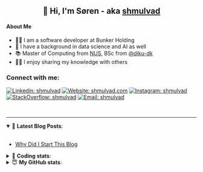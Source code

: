 <h2 align="center">
	👋 Hi, I'm Søren - aka <a href="https://shmulvad.com">shmulvad</a>
</h2>

#### About Me
- 👨‍💻 I am a software developer at Bunker Holding
- 🤖 I have a background in data science and AI as well
- 📚 Master of Computing from [NUS], BSc from [@diku-dk]
- 👨‍🏫 I enjoy sharing my knowledge with others

### Connect with me:

[![Linkedin: shmulvad](https://img.shields.io/badge/shmulvad-blue?style=flat&logo=Linkedin&logoColor=white)][linkedin]
[![Website: shmulvad.com](https://img.shields.io/badge/shmulvad.com-47CCCC?&style=flat&logo=Google-Chrome&logoColor=white)][website]
[![Instagram: shmulvad](https://img.shields.io/badge/-@shmulvad-purple?style=flat&logo=Instagram&logoColor=white)][instagram]
[![StackOverflow: shmulvad](https://img.shields.io/badge/shmulvad-FE7A16?style=flat&logo=stack-overflow&logoColor=white)][stackOverflow]
[![Email: shmulvad](https://img.shields.io/badge/shmulvad-D14836?style=flat&logo=gmail&logoColor=white)][mail]

<br />

---

<details open>
 <summary>📕 <b>Latest Blog Posts</b>: </summary>

<br>

<!-- BLOG-POST-LIST:START -->
- [Why Did I Start This Blog](https://shmulvad.com/blog/why-did-start-this-blog)
<!-- BLOG-POST-LIST:END -->

</details>

<!-- --- -->

<details>
 <summary>🤖 <b>Coding stats</b>: </summary>

<br>

NOTE: Doesn't track coding at work.

<!--START_SECTION:waka-->
![Code Time](http://img.shields.io/badge/Code%20Time-3%2C118%20hrs%2018%20mins-blue)

**I'm an Early 🐤** 

```text
🌞 Morning                1674 commits        ███████░░░░░░░░░░░░░░░░░░   26.34 % 
🌆 Daytime                2493 commits        ██████████░░░░░░░░░░░░░░░   39.23 % 
🌃 Evening                1575 commits        ██████░░░░░░░░░░░░░░░░░░░   24.78 % 
🌙 Night                  613 commits         ██░░░░░░░░░░░░░░░░░░░░░░░   09.65 % 
```


📊 **This Week I Spent My Time On** 

```text
💬 Programming Languages: 
Python                   1 hr 33 mins        █████████░░░░░░░░░░░░░░░░   37.88 % 
Other                    1 hr 24 mins        █████████░░░░░░░░░░░░░░░░   34.06 % 
HTML                     42 mins             ████░░░░░░░░░░░░░░░░░░░░░   17.29 % 
TOML                     14 mins             █░░░░░░░░░░░░░░░░░░░░░░░░   05.84 % 
Text                     4 mins              ░░░░░░░░░░░░░░░░░░░░░░░░░   01.67 % 

🔥 Editors: 
VS Code                  2 hrs 43 mins       █████████████████░░░░░░░░   66.16 % 
Zsh                      1 hr 23 mins        ████████░░░░░░░░░░░░░░░░░   33.84 % 

🐱‍💻 Projects: 
km24-core                2 hrs 25 mins       ███████████████░░░░░░░░░░   58.79 % 
company-scrapers         1 hr 9 mins         ███████░░░░░░░░░░░░░░░░░░   28.05 % 
mediawatch               31 mins             ███░░░░░░░░░░░░░░░░░░░░░░   12.84 % 
search_string            0 secs              ░░░░░░░░░░░░░░░░░░░░░░░░░   00.33 % 
```


 Last Updated on 08/06/2025 18:53:12 UTC
<!--END_SECTION:waka-->

</details>

<!-- --- -->

<details>
 <summary>😇 <b>My GitHub stats</b>: </summary>

<br>

<img align="left" alt="shmulvad's Github Stats" src="https://github-readme-stats.vercel.app/api?username=shmulvad&show_icons=true&hide_border=true" />

</details>



[website]: https://shmulvad.com
[linkedin]: https://linkedin.com/in/shmulvad
[instagram]: https://instagram.com/shmulvad
[stackOverflow]: https://stackoverflow.com/users/9248793/shmulvad
[mail]: mailto:shmulvad@gmail.com
[@diku-dk]: https://github.com/diku-dk
[github]: https://github.com/shmulvad
[NUS]: https://www.nus.edu.sg

